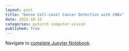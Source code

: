 ```yaml
---
layout: post
title: "Dense Cell-Level Cancer Detection with CNNs"
date: 2022-10-15
categories: pytorch computer-vision
published: True
---
```


Navigate to [complete Jupyter Notebook](https://github.com/bradenkwebb/cs_474/blob/main/cancer-detection.ipynb).
